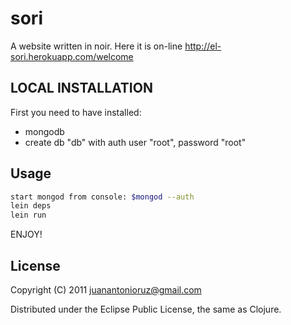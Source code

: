 # sori

A website written in noir. 
Here it is on-line
http://el-sori.herokuapp.com/welcome

##  LOCAL INSTALLATION
First  you need to have installed:
+ mongodb
+ create db "db" with auth user "root", password "root"


## Usage

```bash
start mongod from console: $mongod --auth
lein deps
lein run

```
ENJOY!

## License

Copyright (C) 2011 juanantonioruz@gmail.com

Distributed under the Eclipse Public License, the same as Clojure.

